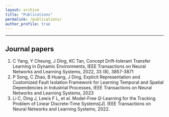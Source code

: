 ```yaml
---
layout: archive
title: "Publications"
permalink: /publications/
author_profile: true
---
```


---
Journal papers
---
1. C Yang, Y Cheung, J Ding, KC Tan, Concept Drift-tolerant Transfer Learning in Dynamic Environments, IEEE Transactions on Neural Networks and Learning Systems, 2022, 33 (8), 3857-3871
2. P Song, C Zhao, B Huang, J Ding, Explicit Representation and Customized Fault Isolation Framework for Learning Temporal and Spatial Dependencies in Industrial Processes, IEEE Transactions on Neural Networks and Learning Systems, 2023
3. Li C, Ding J, Lewis F L, et al. Model-Free *Q*-Learning for the Tracking Problem of Linear Discrete-Time Systems[J]. IEEE Transactions on Neural Networks and Learning Systems, 2022.
